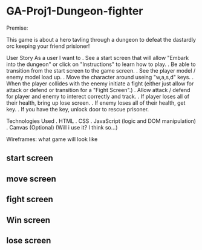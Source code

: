 # GA-Proj1-Dungeon-fighter

Premise:

This game is about a hero tavling through a dungeon to defeat the dastardly orc keeping your friend prisioner! 


User Story
As a user I want to
. See a start screen that will allow "Embark into the dungeon" or click on "Instructions" to learn how to play.
. Be able to transition from the start screen to the game screen.
. See the player model / enemy model load up.
. Move the character around useing "w,a,s,d" keys.
. When the player collides with the enemy initiate a fight (either just allow for attack or defend or transition for a "Fight Screen".)
. Allow attack / defend for player and enemy to interect correctly and track.
. If player loses all of their health, bring up lose screen.
. If enemy loses all of their health, get key.
. If you have the key, unlock door to rescue prisoner.

Technologies Used
. HTML
. CSS
. JavaScript (logic and DOM manipulation)
. Canvas (Optional) (Will i use it? I think so...)

Wireframes:
what game will look like
## start screen

## move screen

## fight screen

## Win screen

## lose screen